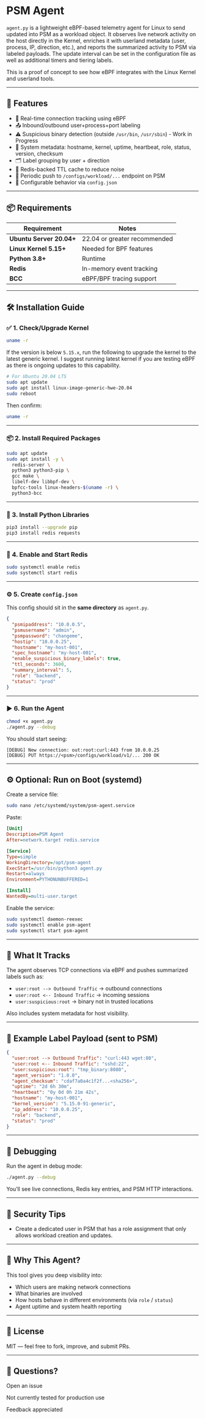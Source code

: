 # PSM Agent

`agent.py` is a lightweight eBPF-based telemetry agent for Linux to send updated into PSM as a workload object. It observes live network activity on the host directly in the Kernel, enriches it with userland metadata (user, process, IP, direction, etc.), and reports the summarized activity to PSM via labeled payloads. The update interval can be set in the configuration file as well as additional timers and tiering labels. 

This is a proof of concept to see how eBPF integrates with the Linux Kernel and userland tools. 

---

## 🚀 Features

- 🧠 Real-time connection tracking using eBPF
- 📤 Inbound/outbound user+process+port labeling
- ⚠️ Suspicious binary detection (outside `/usr/bin`, `/usr/sbin`) - Work in Progress 
- 🧠 System metadata: hostname, kernel, uptime, heartbeat, role, status, version, checksum
- 🗂 Label grouping by user + direction
- 🧊 Redis-backed TTL cache to reduce noise
- 🔄 Periodic push to `/configs/workload/...` endpoint on PSM
- 🔧 Configurable behavior via `config.json`

---

## 📦 Requirements

| Requirement | Notes |
|-------------|-------|
| **Ubuntu Server 20.04+** | 22.04 or greater recommended |
| **Linux Kernel 5.15+**   | Needed for BPF features |
| **Python 3.8+**          | Runtime |
| **Redis**                | In-memory event tracking |
| **BCC**                  | eBPF/BPF tracing support |

---

## 🛠 Installation Guide

### ✅ 1. Check/Upgrade Kernel

```bash
uname -r
```

If the version is below `5.15.x`, run the following to upgrade the kernel to the latest generic kernel. I suggest running latest kernel if you are 
testing eBPF as there is ongoing updates to this capability. 

```bash
# For Ubuntu 20.04 LTS
sudo apt update
sudo apt install linux-image-generic-hwe-20.04
sudo reboot
```

Then confirm:

```bash
uname -r
```

---

### 📦 2. Install Required Packages

```bash
sudo apt update
sudo apt install -y \
  redis-server \
  python3 python3-pip \
  gcc make \
  libelf-dev libbpf-dev \
  bpfcc-tools linux-headers-$(uname -r) \
  python3-bcc
```

---

### 🐍 3. Install Python Libraries

```bash
pip3 install --upgrade pip
pip3 install redis requests
```

---

### 🚦 4. Enable and Start Redis

```bash
sudo systemctl enable redis
sudo systemctl start redis
```

---

### ⚙️ 5. Create `config.json`

This config should sit in the **same directory** as `agent.py`.

```json
{
  "psmipaddress": "10.0.0.5",
  "psmusername": "admin",
  "psmpassword": "changeme",
  "hostip": "10.0.0.25",
  "hostname": "my-host-001",
  "spec_hostname": "my-host-001",
  "enable_suspicious_binary_labels": true,
  "ttl_seconds": 3600,
  "summary_interval": 5,
  "role": "backend",
  "status": "prod"
}
```

---

### ▶️ 6. Run the Agent

```bash
chmod +x agent.py
./agent.py --debug
```

You should start seeing:

```text
[DEBUG] New connection: out:root:curl:443 from 10.0.0.25
[DEBUG] PUT https://<psm>/configs/workload/v1/... 200 OK
```

---

## ⚙️ Optional: Run on Boot (systemd)

Create a service file:

```bash
sudo nano /etc/systemd/system/psm-agent.service
```

Paste:

```ini
[Unit]
Description=PSM Agent
After=network.target redis.service

[Service]
Type=simple
WorkingDirectory=/opt/psm-agent
ExecStart=/usr/bin/python3 agent.py
Restart=always
Environment=PYTHONUNBUFFERED=1

[Install]
WantedBy=multi-user.target
```

Enable the service:

```bash
sudo systemctl daemon-reexec
sudo systemctl enable psm-agent
sudo systemctl start psm-agent
```

---

## 🧪 What It Tracks

The agent observes TCP connections via eBPF and pushes summarized labels such as:

- `user:root --> Outbound Traffic` → outbound connections
- `user:root <-- Inbound Traffic` → incoming sessions
- `user:suspicious:root` → binary not in trusted locations

Also includes system metadata for host visibility.

---

## 🧾 Example Label Payload (sent to PSM)

```json
{
  "user:root --> Outbound Traffic": "curl:443 wget:80",
  "user:root <-- Inbound Traffic": "sshd:22",
  "user:suspicious:root": "tmp_binary:8080",
  "agent_version": "1.0.0",
  "agent_checksum": "cdaf7a0a4c1f2f...<sha256>",
  "uptime": "2d 6h 30m",
  "heartbeat": "0y 0d 0h 21m 42s",
  "hostname": "my-host-001",
  "kernel_version": "5.15.0-91-generic",
  "ip_address": "10.0.0.25",
  "role": "backend",
  "status": "prod"
}
```

---

## 🐞 Debugging

Run the agent in debug mode:

```bash
./agent.py --debug
```

You’ll see live connections, Redis key entries, and PSM HTTP interactions.

---

## 🔐 Security Tips

- Create a dedicated user in PSM that has a role assignment that only allows workload creation and updates. 

---

## 🧠 Why This Agent?

This tool gives you deep visibility into:

- Which users are making network connections
- What binaries are involved
- How hosts behave in different environments (via `role` / `status`)
- Agent uptime and system health reporting

---

## 📄 License

MIT — feel free to fork, improve, and submit PRs.

---

## 💬 Questions?

Open an issue 

Not currently tested for production use 

Feedback appreciated 
